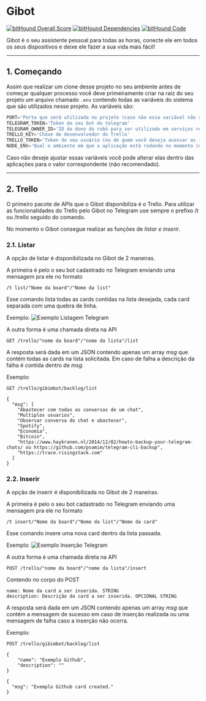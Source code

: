 # Gibot

[![bitHound Overall Score](https://www.bithound.io/github/guiconti/Gibot/badges/score.svg)](https://www.bithound.io/github/guiconti/Gibot)
[![bitHound Dependencies](https://www.bithound.io/github/guiconti/Gibot/badges/dependencies.svg)](https://www.bithound.io/github/guiconti/Gibot/master/dependencies/npm)
[![bitHound Code](https://www.bithound.io/github/guiconti/Gibot/badges/code.svg)](https://www.bithound.io/github/guiconti/Gibot)

Gibot é o seu assistente pessoal para todas as horas, conecte ele em todos os seus dispositivos e deixe ele fazer a sua vida mais fácil!

----
## 1. Começando

Assim que realizar um clone desse projeto no seu ambiente antes de começar qualquer processo você deve primeiramente criar na raíz do seu projeto um arquivo chamado `.env` contendo todas as variáveis do sistema que são utilizados nesse projeto. As variáveis são:
``` javascript
PORT='Porta que será utilizada no projeto (caso não essa variável não seja inserida o servidor adotará 3101)'
TELEGRAM_TOKEN='Token do seu bot do telegram'
TELEGRAM_OWNER_ID='ID do dono do robô para ser utilizado em serviços restritos'
TRELLO_KEY='Chave de desenvolvedor do Trello'
TRELLO_TOKEN='Token do seu usuário (ou de quem você deseja acessar as informações) do Trello'
NODE_ENV='Qual o ambiente em que a aplicação está rodando no momento (opcional)'
```

Caso não deseje ajustar essas variáveis você pode alterar elas dentro das aplicações para o valor correspondente (não recomendado).

----
## 2. Trello

O primeiro pacote de APIs que o Gibot disponibiliza é o Trello.
Para utilizar as funcionalidades do Trello pelo Gibot no Telegram use sempre o prefixo /t ou /trello seguido do comando.

No momento o Gibot consegue realizar as funções de *listar e inserir*.

### 2.1. Listar

A opção de listar é disponibilizada no Gibot de 2 maneiras.

A primeira é pelo o seu bot cadastrado no Telegram enviando uma mensagem pra ele no formato

```
/t list/"Nome da board"/"Nome da list"
```

Esse comando lista todas as cards contidas na lista desejada, cada card separada com uma quebra de linha.

Exemplo:
![Exemplo Listagem Telegram](http://i.imgur.com/h1RYwkg.png)

A outra forma é uma chamada direta na API

```
GET /trello/"nome da board"/"nome da lista"/list
```

A resposta será dada em um JSON contendo apenas um array *msg* que contém todas as cards na lista solicitada.
Em caso de falha a descrição da falha é contida dentro de *msg*.

Exemplo:

```
GET /trello/gibimbot/backlog/list
```

```
{
  "msg": [
    "Abastecer com todas as conversas de um chat",
    "Multiplos usuarios",
    "Observar conversa do chat e abastecer",
    "Spotify",
    "Economia",
    "Bitcoin",
    "https://www.haykranen.nl/2014/12/02/howto-backup-your-telegram-chats/ ou https://github.com/psamim/telegram-cli-backup",
    "https://trace.risingstack.com"
  ]
}
```

### 2.2. Inserir

A opção de inserir é disponibilizada no Gibot de 2 maneiras.

A primeira é pelo o seu bot cadastrado no Telegram enviando uma mensagem pra ele no formato

```
/t insert/"Nome da board"/"Nome da list"/"Nome da card"
```

Esse comando insere uma nova card dentro da lista passada.

Exemplo:
![Exemplo Inserção Telegram](https://i.imgur.com/utre2xb.png)

A outra forma é uma chamada direta na API

```
POST /trello/"nome da board"/"nome da lista"/insert
```

Contendo no corpo do POST
```
name: Nome da card a ser inserida. STRING
description: Descrição da card a ser inserida. OPCIONAL STRING
```

A resposta será dada em um JSON contendo apenas um array *msg* que contém a mensagem de sucesso em caso de inserção realizada ou uma mensagem de falha caso a inserção não ocorra.

Exemplo:
```
POST /trello/gibimbot/backlog/list

{
  	"name": "Exemplo Github",
	"description": ""
}
```

```
{
  "msg": "Exemplo Github card created."
}
```